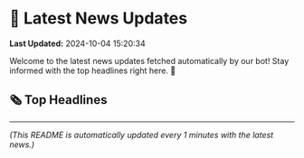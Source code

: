 # 📰 Latest News Updates
**Last Updated:** 2024-10-04 15:20:34

Welcome to the latest news updates fetched automatically by our bot! Stay informed with the top headlines right here. 🚀

## 🗞️ Top Headlines

---
*(This README is automatically updated every 1 minutes with the latest news.)*
